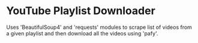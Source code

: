 # YouTube Playlist Downloader
Uses 'BeautifulSoup4' and 'requests' modules to scrape list of videos from a given playlist and then download all the videos using 'pafy'.

 

